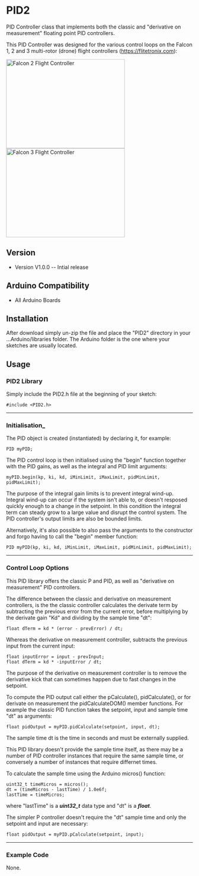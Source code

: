 # PID2
PID Controller class that implements both the classic and "derivative on measurement" floating point PID controllers.

This PID Controller was designed for the various control loops on the Falcon 1, 2 and 3 multi-rotor (drone) flight controllers (https://flitetronix.com):

<img src="https://static.rcgroups.net/forums/attachments/6/0/1/5/8/7/a10249648-147-Falcon2BlackSplash.jpg" alt="Falcon 2 Flight Controller" width="320" height="240"><img src="https://static.rcgroups.net/forums/attachments/6/0/1/5/8/7/a11105699-25-Falcon3%20Mode%20Settings.png" alt="Falcon 3 Flight Controller" width="320" height="240">

## __Version__

- Version V1.0.0 -- Intial release

## __Arduino Compatibility__

- All Arduino Boards

## __Installation__

After download simply un-zip the file and place the "PID2" directory in your ...Arduino/libraries folder. The Arduino folder is the one where your sketches are usually located.

## __Usage__

### __PID2 Library__

Simply include the PID2.h file at the beginning of your sketch:

```
#include <PID2.h>
```
---
### __Initialisation___

The PID object is created (instantiated) by declaring it, for example:

```
PID myPID;
```

The PID control loop is then initialised using the "begin" function together with the PID gains, as well as the integral and PID limit arguments:

```
myPID.begin(kp, ki, kd, iMinLimit, iMaxLimit, pidMinLimit, pidMaxLimit);
```

The purpose of the integral gain limits is to prevent integral wind-up. Integral wind-up can occur if the system isn't able to, or doesn't resposed quickly enough to a change in the setpoint. In this condition the integral term can steady grow to a large value and disrupt the control system. The PID controller's output limits are also be bounded limits.

Alternatively, it's also possible to also pass the arguments to the constructor and forgo having to call the "begin" member function:

```
PID myPID(kp, ki, kd, iMinLimit, iMaxLimit, pidMinLimit, pidMaxLimit);
```
---
### Control Loop Options

This PID library offers the classic P and PID, as well as "derivative on measurement" PID controllers.
 
The difference between the classic and derivative on measurement controllers, is the the classic controller calculates the derivate term by subtracting the previous error from the current error, before multiplying by the derivate gain "Kd" and dividing by the sample time "dt":

```
float dTerm = kd * (error - prevError) / dt;
```

Whereas the derivative on measurement controller, subtracts the previous input from the current input:

```
float inputError = input - prevInput;  
float dTerm = kd * -inputError / dt;
```

The purpose of the derivative on measurement controller is to remove the derivative kick that can sometimes happen due to fast changes in the setpoint.

To compute the PID output call either the pCalculate(), pidCalculate(), or for derivate on measurement the pidCalculateDOM() member functions. For example the classic PID function takes the setpoint, input and sample time "dt" as arguments:

```
float pidOutput = myPID.pidCalculate(setpoint, input, dt);
```

The sample time dt is the time in seconds and must be externally supplied. 

This PID library doesn't provide the sample time itself, as there may be a number of PID controller instances that require the same sample time, or conversely a number of instances that require differnet times.

To calculate the sample time using the Arduino micros() function:

```
uint32_t timeMicros = micros();  
dt = (timeMicros - lastTime) / 1.0e6f;  
lastTime = timeMicros;
```

where "lastTime" is a **_uint32_t_** data type and "dt" is a **_float_**.

The simpler P controller doesn't require the "dt" sample time and only the setpoint and input are necessary:

```
float pidOutput = myPID.pCalculate(setpoint, input);
```
---
### __Example Code__

None.
